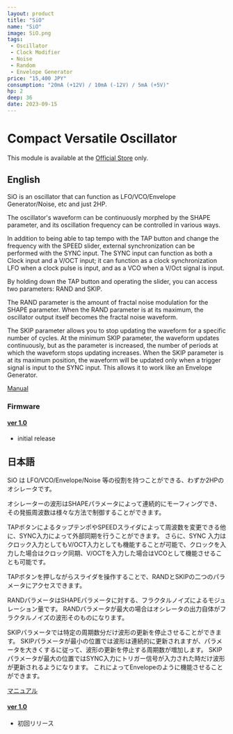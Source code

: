```yaml
---
layout: product
title: "SiO"
name: "SiO"
image: SiO.png
tags:
 - Oscillator
 - Clock Modifier
 - Noise
 - Random
 - Envelope Generator
price: "15,400 JPY"
consumption: "20mA (+12V) / 10mA (-12V) / 5mA (+5V)"
hp: 2
deep: 36
date: 2023-09-15
---
```


# Compact Versatile Oscillator

This module is available at the [Official Store](https://centrevillage.stores.jp/items/6503a08095624d025b08795f) only.

## English

SiO is an oscillator that can function as LFO/VCO/Envelope Generator/Noise, etc and just 2HP.

The oscillator's waveform can be continuously morphed by the SHAPE parameter, and its oscillation frequency can be controlled in various ways.

In addition to being able to tap tempo with the TAP button and change the frequency with the SPEED slider, external synchronization can be performed with the SYNC input.
The SYNC input can function as both a Clock input and a V/OCT input; it can function as a clock synchronization LFO when a clock pulse is input, and as a VCO when a V/Oct signal is input.

By holding down the TAP button and operating the slider, you can access two parameters: RAND and SKIP.

The RAND parameter is the amount of fractal noise modulation for the SHAPE parameter.
When the RAND parameter is at its maximum, the oscillator output itself becomes the fractal noise waveform.

The SKIP parameter allows you to stop updating the waveform for a specific number of cycles.
At the minimum SKIP parameter, the waveform updates continuously, but as the parameter is increased, the number of periods at which the waveform stops updating increases.
When the SKIP parameter is at its maximum position, the waveform will be updated only when a trigger signal is input to the SYNC input.
This allows it to work like an Envelope Generator.

[Manual](https://docs.google.com/document/d/1YRcamI5YZbvxdGZw4IUdk4JIAezGGy4M5SqvD6NgKxA/edit?usp=sharing)

### Firmware

#### [ver 1.0](https://drive.google.com/file/d/1jAM76tQ1yYksdT6KYONVIpH9qVD8aE_G/view?usp=sharing)
- initial release

## 日本語

SiO は LFO/VCO/Envelope/Noise 等の役割を持つことができる、わずか2HPのオシレータです。

オシレーターの波形はSHAPEパラメータによって連続的にモーフィングでき、その発振周波数は様々な方法で制御することができます。

TAPボタンによるタップテンポやSPEEDスライダによって周波数を変更できる他に、SYNC入力によって外部同期を行うことができます。
さらに、SYNC 入力はクロック入力としてもV/OCT入力としても機能することが可能で、クロックを入力した場合はクロック同期、V/OCTを入力した場合はVCOとして機能させることも可能です。

TAPボタンを押しながらスライダを操作することで、RANDとSKIPの二つのパラメータにアクセスできます。

RANDパラメータはSHAPEパラメータに対する、フラクタルノイズによるモジュレーション量です。
RANDパラメータが最大の場合はオシレータの出力自体がフラクタルノイズの波形そのものになります。

SKIPパラメータでは特定の周期数分だけ波形の更新を停止させることができます。
SKIPパラメータが最小の位置では波形は連続的に更新されますが、パラメータを大きくするに従って、波形の更新を停止する周期数が増加します。
SKIPパラメータが最大の位置ではSYNC入力にトリガー信号が入力された時だけ波形が更新されるようになります。
これによってEnvelopeのように機能させることができます。

[マニュアル](https://docs.google.com/document/d/1tG7j0Fk4QWcMbfhctxCKSbad3aMQigNmGt0D1vfF7YU/edit?usp=sharing)

#### [ver 1.0](https://drive.google.com/file/d/1jAM76tQ1yYksdT6KYONVIpH9qVD8aE_G/view?usp=sharing)
-  初回リリース


